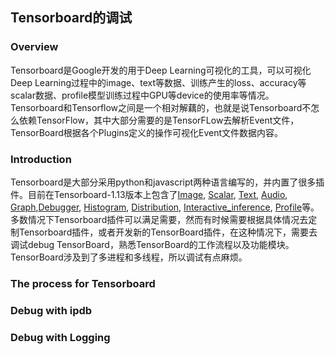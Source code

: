 ## Tensorboard的调试
### Overview
Tensorboard是Google开发的用于Deep Learning可视化的工具，可以可视化Deep Learning过程中的image、text等数据、训练产生的loss、accuracy等scalar数据、profile模型训练过程中GPU等device的使用率等情况。Tensorboard和Tensorflow之间是一个相对解藕的，也就是说Tensorboard不怎么依赖TensorFlow，其中大部分需要的是TensorFLow去解析Event文件，TensorBoard根据各个Plugins定义的操作可视化Event文件数据内容。
### Introduction 
Tensorboard是大部分采用python和javascript两种语言编写的，并内置了很多插件。目前在Tensorboard-1.13版本上包含了[Image](https://github.com/tensorflow/tensorboard/tree/master/tensorboard/plugins/image), [Scalar](https://github.com/tensorflow/tensorboard/tree/master/tensorboard/plugins/scalar), [Text](https://github.com/tensorflow/tensorboard/tree/master/tensorboard/plugins/text), [Audio](https://github.com/tensorflow/tensorboard/tree/master/tensorboard/plugins/audio), [Graph](https://github.com/tensorflow/tensorboard/tree/master/tensorboard/plugins/graph),[Debugger](https://github.com/tensorflow/tensorboard/tree/master/tensorboard/plugins/debugger), [Histogram](https://github.com/tensorflow/tensorboard/tree/master/tensorboard/plugins/histogram), [Distribution](https://github.com/tensorflow/tensorboard/tree/master/tensorboard/plugins/histogram), [Interactive_inference](https://github.com/tensorflow/tensorboard/tree/master/tensorboard/plugins/interactive_inference), [Profile](https://github.com/tensorflow/tensorboard/tree/master/tensorboard/plugins/profile)等。多数情况下Tensorboard插件可以满足需要，然而有时候需要根据具体情况去定制Tensorboard插件，或者开发新的TensorBoard插件，在这种情况下，需要去调试debug TensorBoard，熟悉TensorBoard的工作流程以及功能模块。TensorBoard涉及到了多进程和多线程，所以调试有点麻烦。
### The process for Tensorboard 
### Debug with ipdb
### Debug with Logging 
